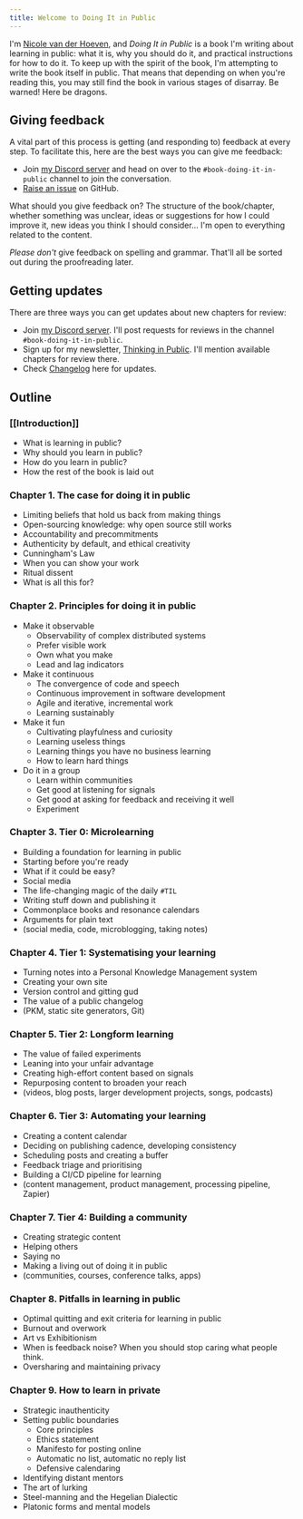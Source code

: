```yaml
---
title: Welcome to Doing It in Public
---
```

I'm [Nicole van der Hoeven](https://nicolevanderhoeven.com), and *Doing It in Public* is a book I'm writing about learning in public: what it is, why you should do it, and practical instructions for how to do it. To keep up with the spirit of the book, I'm attempting to write the book itself in public. That means that depending on when you're reading this, you may still find the book in various stages of disarray. Be warned! Here be dragons.
## Giving feedback

A vital part of this process is getting (and responding to) feedback at every step. To facilitate this, here are the best ways you can give me feedback:
- Join [my Discord server](https://discord.gg/J8SeNYbzAF) and head on over to the `#book-doing-it-in-public` channel to join the conversation.
- [Raise an issue](https://github.com/nicolevanderhoeven/doing-it-in-public/issues/new) on GitHub.

What should you give feedback on? The structure of the book/chapter, whether something was unclear, ideas or suggestions for how I could improve it, new ideas you think I should consider... I'm open to everything related to the content.

*Please don't* give feedback on spelling and grammar. That'll all be sorted out during the proofreading later.

## Getting updates

There are three ways you can get updates about new chapters for review:
- Join [my Discord server](https://discord.gg/J8SeNYbzAF). I'll post requests for reviews in the channel `#book-doing-it-in-public`.
- Sign up for my newsletter, [Thinking in Public](https://tip.nicolevanderhoeven.com). I'll mention available chapters for review there.
- Check [Changelog](Changelog.md) here for updates.

## Outline

### [[Introduction]]
- What is learning in public?
- Why should you learn in public?
- How do you learn in public?
- How the rest of the book is laid out

###  Chapter 1. The case for doing it in public

- Limiting beliefs that hold us back from making things
- Open-sourcing knowledge: why open source still works
- Accountability and precommitments
- Authenticity by default, and ethical creativity
- Cunningham's Law
- When you can show your work
- Ritual dissent
- What is all this for?

### Chapter 2. Principles for doing it in public

- Make it observable
	- Observability of complex distributed systems
	- Prefer visible work
	- Own what you make
	- Lead and lag indicators
- Make it continuous
	- The convergence of code and speech
	- Continuous improvement in software development
	- Agile and iterative, incremental work
	- Learning sustainably
- Make it fun
	- Cultivating playfulness and curiosity
	- Learning useless things
	- Learning things you have no business learning
	- How to learn hard things
- Do it in a group
	- Learn within communities
	- Get good at listening for signals
	- Get good at asking for feedback and receiving it well
	- Experiment

### Chapter 3. Tier 0: Microlearning
- Building a foundation for learning in public
- Starting before you're ready
- What if it could be easy?
- Social media
- The life-changing magic of the daily `#TIL`
- Writing stuff down and publishing it
- Commonplace books and resonance calendars
- Arguments for plain text
- (social media, code, microblogging, taking notes)
### Chapter 4. Tier 1: Systematising your learning
- Turning notes into a Personal Knowledge Management system
- Creating your own site
- Version control and gitting gud
- The value of a public changelog
- (PKM, static site generators, Git)

### Chapter 5. Tier 2: Longform learning
- The value of failed experiments
- Leaning into your unfair advantage
- Creating high-effort content based on signals
- Repurposing content to broaden your reach
- (videos, blog posts, larger development projects, songs, podcasts)

### Chapter 6. Tier 3: Automating your learning
- Creating a content calendar
- Deciding on publishing cadence, developing consistency
- Scheduling posts and creating a buffer
- Feedback triage and prioritising 
- Building a CI/CD pipeline for learning
- (content management, product management, processing pipeline, Zapier)
### Chapter 7. Tier 4: Building a community
- Creating strategic content
- Helping others
- Saying no
- Making a living out of doing it in public
- (communities, courses, conference talks, apps)

### Chapter 8. Pitfalls in learning in public

- Optimal quitting and exit criteria for learning in public
- Burnout and overwork
- Art vs Exhibitionism
- When is feedback noise? When you should stop caring what people think.
- Oversharing and maintaining privacy

### Chapter 9. How to learn in private

- Strategic inauthenticity
- Setting public boundaries
	- Core principles
	- Ethics statement
	- Manifesto for posting online
	- Automatic no list, automatic no reply list
	- Defensive calendaring
- Identifying distant mentors
- The art of lurking
- Steel-manning and the Hegelian Dialectic
- Platonic forms and mental models

